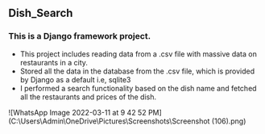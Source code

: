 ## Dish_Search

### This is a Django framework project. 
* This project includes reading data from a .csv file with massive data on restaurants in a city. 
* Stored all the data in the database from the .csv file, which is provided by Django as a default i.e, sqlite3
* I performed a search functionality based on the dish name and fetched all the restaurants and prices of the dish.


![WhatsApp Image 2022-03-11 at 9 42 52 PM](C:\Users\Admin\OneDrive\Pictures\Screenshots\Screenshot (106).png)
